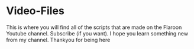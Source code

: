 # Video-Files



This is where you will find all of the scripts that are made  on the Flaroon Youtube channel. Subscribe (if you want). I hope you learn something new from my channel. Thankyou for being here
